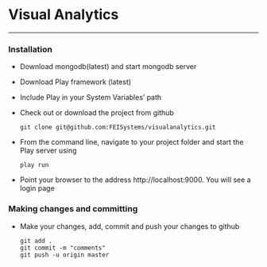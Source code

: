 # Visual Analytics
***

### Installation

*   Download mongodb(latest) and start mongodb server

*   Download Play framework (latest)

*   Include Play in your System Variables’ path

*   Check out or download the project from github

    ```
    git clone git@github.com:FEISystems/visualanalytics.git
    ```

*   From the command line, navigate to your project folder and start the Play server using

    ```
    play run
    ```

*   Point your browser to the address http://localhost:9000. You will see a login page

### Making changes and committing

*   Make your changes, add, commit and push your changes to github

    ```
    git add .
    git commit -m "comments"
    git push -u origin master
    ```

